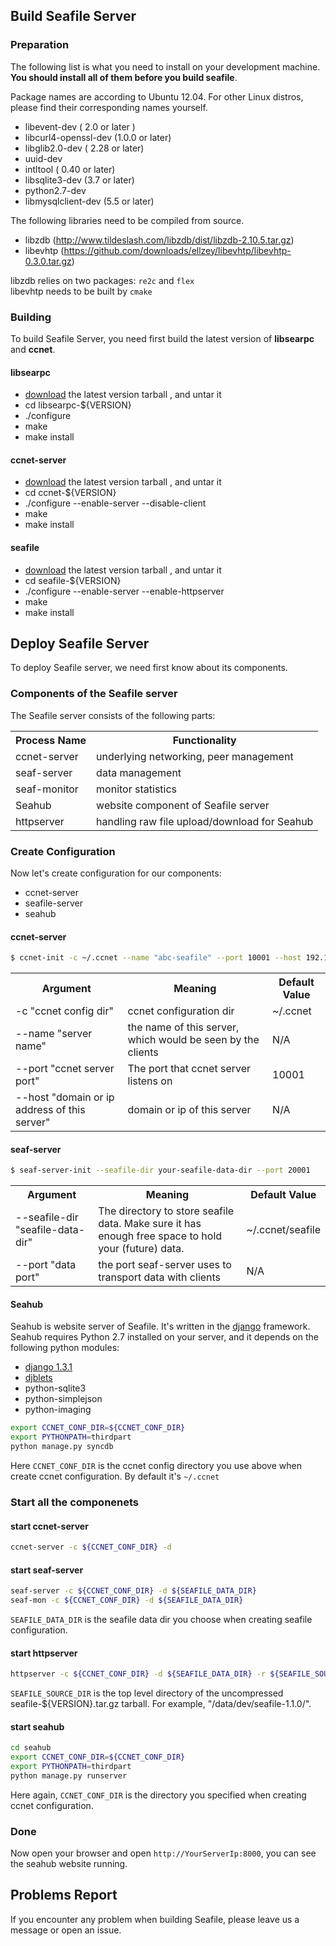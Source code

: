 ## Build Seafile Server ##

### Preparation ###

The following list is what you need to install on your development machine. __You should install all of them before you build seafile__.

Package names are according to Ubuntu 12.04. For other Linux distros, please find their corresponding names yourself.

* libevent-dev ( 2.0 or later )
* libcurl4-openssl-dev  (1.0.0 or later)
* libglib2.0-dev ( 2.28 or later)
* uuid-dev
* intltool ( 0.40 or later)
* libsqlite3-dev (3.7 or later)
* python2.7-dev 
* libmysqlclient-dev (5.5 or later)

The following libraries need to be compiled from source.

* libzdb (http://www.tildeslash.com/libzdb/dist/libzdb-2.10.5.tar.gz)
* libevhtp (https://github.com/downloads/ellzey/libevhtp/libevhtp-0.3.0.tar.gz)

libzdb relies on two packages: `re2c` and `flex`  
libevhtp needs to be built by `cmake`

### Building ###

To build Seafile Server, you need first build the latest version of **libsearpc** and **ccnet**.

#### libsearpc ####

* [download](https://www.github.com/haiwen/libsearpc/downloads) the latest version tarball , and untar it
* cd libsearpc-${VERSION}
* ./configure
* make
* make install

#### ccnet-server ####

* [download](https://www.github.com/haiwen/ccnet/downloads) the latest version tarball , and untar it
* cd ccnet-${VERSION}
* ./configure --enable-server --disable-client
* make
* make install

#### seafile ####

* [download](https://www.github.com/haiwen/seafile/downloads) the latest version tarball , and untar it
* cd seafile-${VERSION}
* ./configure --enable-server --enable-httpserver
* make
* make install

## Deploy Seafile Server ##

To deploy Seafile server, we need first know about its components.

### Components of the Seafile server

The Seafile server consists of the following parts:

<table>
  <tr>
    <th>Process Name</th><th>Functionality</th>
  </tr>
  <tr>
    <td>ccnet-server</td><td>underlying networking, peer management</td>
  </tr>
  <tr>
    <td>seaf-server</td><td>data management</td>
  </tr>
  <tr>
    <td>seaf-monitor</td><td>monitor statistics</td>
  </tr>
  <tr>
    <td>Seahub</td><td>website component of Seafile server</td>
  </tr>
  <tr>
    <td>httpserver</td><td>handling raw file upload/download for Seahub</td>
  </tr>
</table>

### Create Configuration ###

Now let's create configuration for our components:

* ccnet-server
* seafile-server
* seahub

#### ccnet-server ####

```sh
$ ccnet-init -c ~/.ccnet --name "abc-seafile" --port 10001 --host 192.168.1.116
```
<table>
  <tr>
    <th>Argument</th>
    <th>Meaning</th>
    <th>Default Value</th>
  </tr>
  <tr>
    <td>-c "ccnet config dir" </td>
    <td>ccnet configuration dir</td>
    <td>~/.ccnet</td>
  </tr>
  <tr>
    <td>--name "server name"</td>
    <td>the name of this server, which would be seen by the clients</td>
    <td>N/A</td>
  </tr>
  <tr>
    <td>--port "ccnet server port"</td>
    <td>The port that ccnet server listens on</td>
    <td>10001</td>
  </tr>
  <tr>
    <td>--host "domain or ip address of this server"</td>
    <td>domain or ip of this server</td>
    <td>N/A</td>
  </tr>
</table>

#### seaf-server ####

```sh
$ seaf-server-init --seafile-dir your-seafile-data-dir --port 20001
```
<table>
  <tr>
    <th>Argument</th>
    <th>Meaning</th>
    <th>Default Value</th>
  </tr>
  <tr>
    <td>--seafile-dir "seafile-data-dir" </td>
    <td>The directory to store seafile data. Make sure it has enough free space to hold your (future) data.</td>
    <td>~/.ccnet/seafile</td>
  </tr>
  <tr>
    <td>--port "data port"</td>
    <td>the port seaf-server uses to transport data with clients</td>
    <td>N/A</td>
  </tr>
</table>

#### Seahub ####

Seahub is website server of Seafile. It's written in the [django](http://djangoproject.com) framework.
Seahub requires Python 2.7 installed on your server, and it depends on the following python modules:  

* [django 1.3.1](https://www.djangoproject.com/download/1.3.1/tarball/)
* [djblets](https://github.com/djblets/djblets/tarball/release-0.6.14)
* python-sqlite3
* python-simplejson
* python-imaging

```sh
export CCNET_CONF_DIR=${CCNET_CONF_DIR}
export PYTHONPATH=thirdpart
python manage.py syncdb
```

Here `CCNET_CONF_DIR` is the ccnet config directory you use above when create ccnet configuration. By default it's `~/.ccnet`

### Start all the componenets ###

#### start ccnet-server ####

```sh
ccnet-server -c ${CCNET_CONF_DIR} -d
```
#### start seaf-server ####

```sh
seaf-server -c ${CCNET_CONF_DIR} -d ${SEAFILE_DATA_DIR}
seaf-mon -c ${CCNET_CONF_DIR} -d ${SEAFILE_DATA_DIR}
```

`SEAFILE_DATA_DIR` is the seafile data dir you choose when creating seafile configuration.

#### start httpserver ####

```sh
httpserver -c ${CCNET_CONF_DIR} -d ${SEAFILE_DATA_DIR} -r ${SEAFILE_SOURCE_DIR}/httpserver/htmls
```

`SEAFILE_SOURCE_DIR` is the top level directory of the uncompressed seafile-${VERSION}.tar.gz tarball. For example, "/data/dev/seafile-1.1.0/".

#### start seahub ####

```sh
cd seahub
export CCNET_CONF_DIR=${CCNET_CONF_DIR}
export PYTHONPATH=thirdpart
python manage.py runserver
```

Here again, `CCNET_CONF_DIR` is the directory you specified when creating ccnet configuration.

### Done ###

Now open your browser and open `http://YourServerIp:8000`, you can see the seahub website running.

## Problems Report ##

If you encounter any problem when building Seafile, please leave us a message or open an issue.